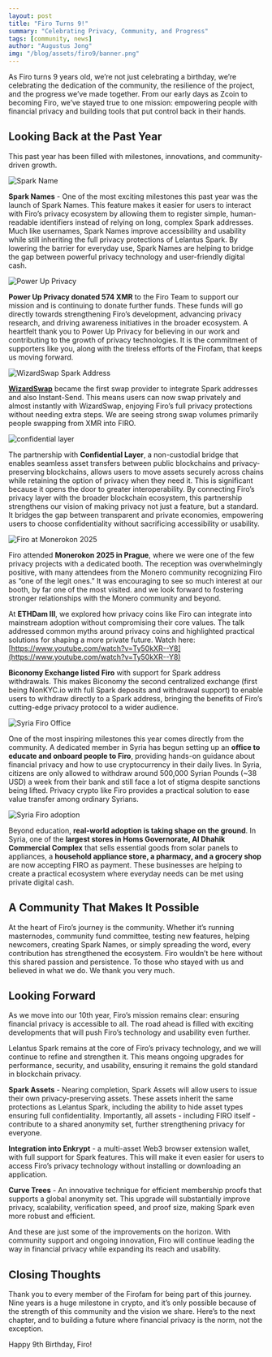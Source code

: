 ```yaml
---
layout: post
title: "Firo Turns 9!"
summary: "Celebrating Privacy, Community, and Progress"
tags: [community, news]
author: "Augustus Jong"
img: "/blog/assets/firo9/banner.png"
---
```

As Firo turns 9 years old, we’re not just celebrating a birthday, we’re celebrating the dedication of the community, the resilience of the project, and the progress we’ve made together. From our early days as Zcoin to becoming Firo, we’ve stayed true to one mission: empowering people with financial privacy and building tools that put control back in their hands.

## Looking Back at the Past Year

This past year has been filled with milestones, innovations, and community-driven growth.

![Spark Name](/blog/assets/sparknames-activated/banner.png)

**Spark Names** - One of the most exciting milestones this past year was the launch of Spark Names. This feature makes it easier for users to interact with Firo’s privacy ecosystem by allowing them to register simple, human-readable identifiers instead of relying on long, complex Spark addresses. Much like usernames, Spark Names improve accessibility and usability while still inheriting the full privacy protections of Lelantus Spark. By lowering the barrier for everyday use, Spark Names are helping to bridge the gap between powerful privacy technology and user-friendly digital cash.

![Power Up Privacy](/blog/assets/pupdonation2025/banner.png)

**Power Up Privacy donated 574 XMR** to the Firo Team to support our mission and is continuing to donate further funds. These funds will go directly towards strengthening Firo’s development, advancing privacy research, and driving awareness initiatives in the broader ecosystem. A heartfelt thank you to Power Up Privacy for believing in our work and contributing to the growth of privacy technologies. It is the commitment of supporters like you, along with the tireless efforts of the Firofam, that keeps us moving forward.

![WizardSwap Spark Address](/blog/assets/wizardswapspark/banner.png)

[**WizardSwap**](https://www.wizardswap.io/) became the first swap provider to integrate Spark addresses and also Instant-Send. This means users can now swap privately and almost instantly with WizardSwap, enjoying Firo’s full privacy protections without needing extra steps. We are seeing strong swap volumes primarily people swapping from XMR into FIRO.

![confidential layer](/blog/assets/firo9/confidential-layer.jpg)

The partnership with **Confidential Layer**, a non-custodial bridge that enables seamless asset transfers between public blockchains and privacy-preserving blockchains, allows users to move assets securely across chains while retaining the option of privacy when they need it. This is significant because it opens the door to greater interoperability. By connecting Firo’s privacy layer with the broader blockchain ecosystem, this partnership strengthens our vision of making privacy not just a feature, but a standard. It bridges the gap between transparent and private economies, empowering users to choose confidentiality without sacrificing accessibility or usability.

![Firo at Monerokon 2025](/blog/assets/firo9/firomonerokon2025.jpg)

Firo attended **Monerokon 2025 in Prague**, where we were one of the few privacy projects with a dedicated booth. The reception was overwhelmingly positive, with many attendees from the Monero community recognizing Firo as “one of the legit ones.” It was encouraging to see so much interest at our booth, by far one of the most visited. and we look forward to fostering stronger relationships with the Monero community and beyond.

At **ETHDam III**, we explored how privacy coins like Firo can integrate into mainstream adoption without compromising their core values. The talk addressed common myths around privacy coins and highlighted practical solutions for shaping a more private future.
Watch here: [https://www.youtube.com/watch?v=Ty50kXR--Y8](https://www.youtube.com/watch?v=Ty50kXR--Y8)
 
**Biconomy Exchange listed Firo** with support for Spark address withdrawals. This makes Biconomy the second centralized exchange (first being NonKYC.io with full Spark deposits and withdrawal support)  to enable users to withdraw directly to a Spark address, bringing the benefits of Firo’s cutting-edge privacy protocol to a wider audience.

![Syria Firo Office](/blog/assets/firo9/firosyriaoffice.jpg)

One of the most inspiring milestones this year comes directly from the community. A dedicated member in Syria has begun setting up an **office to educate and onboard people to Firo**, providing hands-on guidance about financial privacy and how to use cryptocurrency in their daily lives. In Syria, citizens are only allowed to withdraw around 500,000 Syrian Pounds (~38 USD) a week from their bank and still face a lot of stigma despite sanctions being lifted. Privacy crypto like Firo provides a practical solution to ease value transfer among ordinary Syrians.

![Syria Firo adoption](/blog/assets/firo9/Firosyria.png)

Beyond education, **real-world adoption is taking shape on the ground**. In Syria, one of the **largest stores in Homs Governorate, Al Dhahik Commercial Complex** that sells essential goods from solar panels to appliances, a **household appliance store, a pharmacy, and a grocery shop** are now accepting FIRO as payment. These businesses are helping to create a practical ecosystem where everyday needs can be met using private digital cash.

## A Community That Makes It Possible

At the heart of Firo’s journey is the community. Whether it’s running masternodes, community fund committee, testing new features, helping newcomers, creating Spark Names, or simply spreading the word, every contribution has strengthened the ecosystem. Firo wouldn’t be here without this shared passion and persistence. To those who stayed with us and believed in what we do. We thank you very much.

## Looking Forward

As we move into our 10th year, Firo’s mission remains clear: ensuring financial privacy is accessible to all. The road ahead is filled with exciting developments that will push Firo’s technology and usability even further. 

Lelantus Spark remains at the core of Firo’s privacy technology, and we will continue to refine and strengthen it. This means ongoing upgrades for performance, security, and usability, ensuring it remains the gold standard in blockchain privacy.

**Spark Assets** - Nearing completion, Spark Assets will allow users to issue their own privacy-preserving assets. These assets inherit the same protections as Lelantus Spark, including the ability to hide asset types ensuring full confidentiality. Importantly, all assets - including FIRO itself - contribute to a shared anonymity set, further strengthening privacy for everyone.

**Integration into Enkrypt** - a multi-asset Web3 browser extension wallet, with full support for Spark features. This will make it even easier for users to access Firo’s privacy technology without installing or downloading an application.

**Curve Trees** - An innovative technique for efficient membership proofs that supports a global anonymity set. This upgrade will substantially improve privacy, scalability, verification speed, and proof size, making Spark even more robust and efficient.

And these are just some of the improvements on the horizon. With community support and ongoing innovation, Firo will continue leading the way in financial privacy while expanding its reach and usability.

## Closing Thoughts

Thank you to every member of the Firofam for being part of this journey. Nine years is a huge milestone in crypto, and it’s only possible because of the strength of this community and the vision we share. Here’s to the next chapter, and to building a future where financial privacy is the norm, not the exception.

Happy 9th Birthday, Firo!








